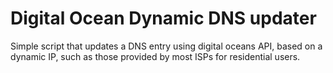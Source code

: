 # Digital Ocean Dynamic DNS updater

Simple script that updates a DNS entry using digital oceans API, based on a
dynamic IP, such as those provided by most ISPs for residential users.
